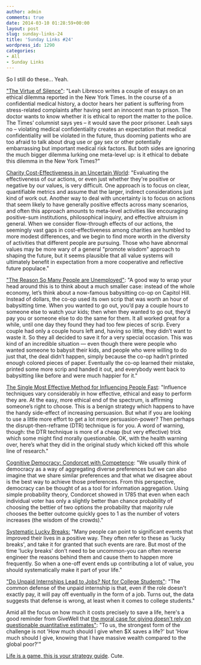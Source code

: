 ```yaml
---
author: admin
comments: true
date: 2014-03-10 01:28:59+00:00
layout: post
slug: sunday-links-24
title: 'Sunday Links #24'
wordpress_id: 1290
categories:
- All
- Sunday Links
---
```


So I still do these...  Yeah.

["The Virtue of Silence"](http://slatestarcodex.com/2013/06/14/the-virtue-of-silence/): "Leah Libresco writes a couple of essays on an ethical dilemma reported in the New York Times. In the course of a confidential medical history, a doctor hears her patient is suffering from stress-related complaints after having sent an innocent man to prison. The doctor wants to know whether it is ethical to report the matter to the police. The Times’ columnist says yes – it would save the poor prisoner. Leah says no – violating medical confidentiality creates an expectation that medical confidentiality will be violated in the future, thus dooming patients who are too afraid to talk about drug use or gay sex or other potentially embarrassing but important medical risk factors.  But both sides are ignoring the much bigger dilemma lurking one meta-level up: is it ethical to debate this dilemma in the New York Times?"

[Charity Cost-Effectiveness in an Uncertain World](http://utilitarian-essays.com/robustness-against-uncertainty.html): "Evaluating the effectiveness of our actions, or even just whether they're positive or negative by our values, is very difficult. One approach is to focus on clear, quantifiable metrics and assume that the larger, indirect considerations just kind of work out. Another way to deal with uncertainty is to focus on actions that seem likely to have generally positive effects across many scenarios, and often this approach amounts to meta-level activities like encouraging positive-sum institutions, philosophical inquiry, and effective altruism in general. When we consider flow-through effects of our actions, the seemingly vast gaps in cost-effectiveness among charities are humbled to more modest differences, and we begin to find more worth in the diversity of activities that different people are pursuing. Those who have abnormal values may be more wary of a general "promote wisdom" approach to shaping the future, but it seems plausible that all value systems will ultimately benefit in expectation from a more cooperative and reflective future populace."
<!-- more -->

["The Reason So Many People are Unemployed"](http://www.aaronsw.com/weblog/whynojobs): "A good way to wrap your head around this is to think about a much smaller case: instead of the whole economy, let’s think about a now-famous babysitting co-op on Capitol Hill. Instead of dollars, the co-op used its own scrip that was worth an hour of babysitting time. When you wanted to go out, you’d pay a couple hours to someone else to watch your kids; then when they wanted to go out, they’d pay you or someone else to do the same for them.  It all worked great for a while, until one day they found they had too few pieces of scrip. Every couple had only a couple hours left and, having so little, they didn’t want to waste it. So they all decided to save it for a very special occasion. This was kind of an incredible situation — even though there were people who wanted someone to babysit their kids, and people who were willing to do just that, the deal didn’t happen, simply because the co-op hadn’t printed enough colored pieces of paper. Eventually the co-op learned their mistake, printed some more scrip and handed it out, and everybody went back to babysitting like before and were much happier for it."

[The Single Most Effective Method for Influencing People Fast](http://www.spring.org.uk/2013/02/the-single-most-effective-method-for-influencing-people-fast.php): "Influence techniques vary considerably in how effective, ethical and easy to perform they are. At the easy, more ethical end of the spectrum, is affirming someone’s right to choose. This is a benign strategy which happens to have the handy side-effect of increasing persuasion.  But what if you are looking to use a little more effort to get a lot more persuasion-power? Then perhaps the disrupt-then-reframe (DTR) technique is for you.  A word of warning, though: the DTR technique is more of a cheap (but very effective) trick which some might find morally questionable. OK, with the health warning over, here’s what they did in the original study which kicked off this whole line of research."

[Cognitive Democracy: Condorcet with Competence](http://marginalrevolution.com/marginalrevolution/2013/02/cognitive-democracy-condorcet-with-competence.html): "We usually think of democracy as a way of aggregating diverse preferences but we can also imagine that we share similar preferences and that what we disagree about is the best way to achieve those preferences. From this perspective, democracy can be thought of as a tool for information aggregation. Using simple probability theory, Condorcet showed in 1785 that even when each individual voter has only a slightly better than chance probability of choosing the bettier of two options the probability that majority rule chooses the better outcome quickly goes to 1 as the number of voters increases (the wisdom of the crowds)."

[Systematic Lucky Breaks:](http://lesswrong.com/r/discussion/lw/iro/systematic_lucky_breaks/) "Many people can point to significant events that improved their lives in a positive way. They often refer to these as 'lucky breaks', and take it for granted that such events are rare. But most of the time 'lucky breaks' don't need to be uncommon-you can often reverse engineer the reasons behind them and cause them to happen more frequently. So when a one-off event ends up contributing a lot of value, you should systematically make it part of your life."

["Do Unpaid Internships Lead to Jobs? Not for College Students"](http://www.theatlantic.com/business/archive/2013/06/do-unpaid-internships-lead-to-jobs-not-for-college-students/276959/): "The common defense of the unpaid internship is that, even if the role doesn't exactly pay, it will pay off eventually in the form of a job. Turns out, the data suggests that defense is wrong, at least when it comes to college students."

Amid all the focus on how much it costs precisely to save a life, here's a good reminder from GiveWell that [the moral case for giving doesn't rely on questionable quantitative estimates"](http://blog.givewell.org/2013/06/11/the-moral-case-for-giving-doesnt-rely-on-questionable-quantitative-estimates/): "To us, the strongest form of the challenge is not 'How much should I give when $X saves a life?' but 'How much should I give, knowing that I have massive wealth compared to the global poor?'"

[Life is a game, this is your strategy guide](http://oliveremberton.com/2014/life-is-a-game-this-is-your-strategy-guide/).  Cute.
